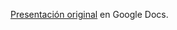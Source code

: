 [Presentación original](https://docs.google.com/presentation/d/1Ad0a5FEWjMEEWicVH6VZZ47FuLSiU0pzjWmSA9et2m4/edit#slide=id.p) en Google Docs.
